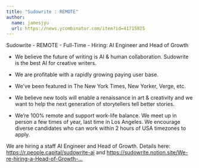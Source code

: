 ```yaml
---
title: "Sudowrite : REMOTE"
author:
  name: jamesjyu
  url: https://news.ycombinator.com/item?id=41715825
---
```

Sudowrite - REMOTE - Full-Time - Hiring: AI Engineer and Head of Growth

- We believe the future of writing is AI &amp; human collaboration. Sudowrite is the best AI for creative writers.

- We are profitable with a rapidly growing paying user base.

- We&#x27;ve been featured in The New York Times, New Yorker, Verge, etc.

- We believe new tools will enable a renaissance in art &amp; creativity and we want to help the next generation of storytellers tell better stories.

- We’re 100% remote and support work-life balance. We meet up in person a few times of year, last time in Los Angeles. We encourage diverse candidates who can work within 2 hours of USA timezones to apply.

We are hiring a staff AI Engineer and Head of Growth. Details here: <a href="https:&#x2F;&#x2F;r.people.capital&#x2F;sudowrite-ai" rel="nofollow">https:&#x2F;&#x2F;r.people.capital&#x2F;sudowrite-ai</a> and <a href="https:&#x2F;&#x2F;sudowrite.notion.site&#x2F;We-re-hiring-a-Head-of-Growth-to-help-the-next-100-000-writers-discover-Sudowrite-993e185f1bbe4916937fe6d002171086" rel="nofollow">https:&#x2F;&#x2F;sudowrite.notion.site&#x2F;We-re-hiring-a-Head-of-Growth-...</a>
<JobApplication />
